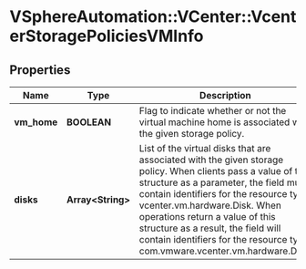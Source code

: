 # VSphereAutomation::VCenter::VcenterStoragePoliciesVMInfo

## Properties
Name | Type | Description | Notes
------------ | ------------- | ------------- | -------------
**vm_home** | **BOOLEAN** | Flag to indicate whether or not the virtual machine home is associated with the given storage policy. | [optional] 
**disks** | **Array&lt;String&gt;** | List of the virtual disks that are associated with the given storage policy. When clients pass a value of this structure as a parameter, the field must contain identifiers for the resource type: vcenter.vm.hardware.Disk. When operations return a value of this structure as a result, the field will contain identifiers for the resource type: com.vmware.vcenter.vm.hardware.Disk. | [optional] 



